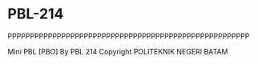 # PBL-214
PPPPPPPPPPPPPPPPPPPPPPPPPPPPPPPPPPPPPPPPPPPPPPPPPPPPPP

Mini PBL [PBO] By PBL 214
Copyright POLITEKNIK NEGERI BATAM
